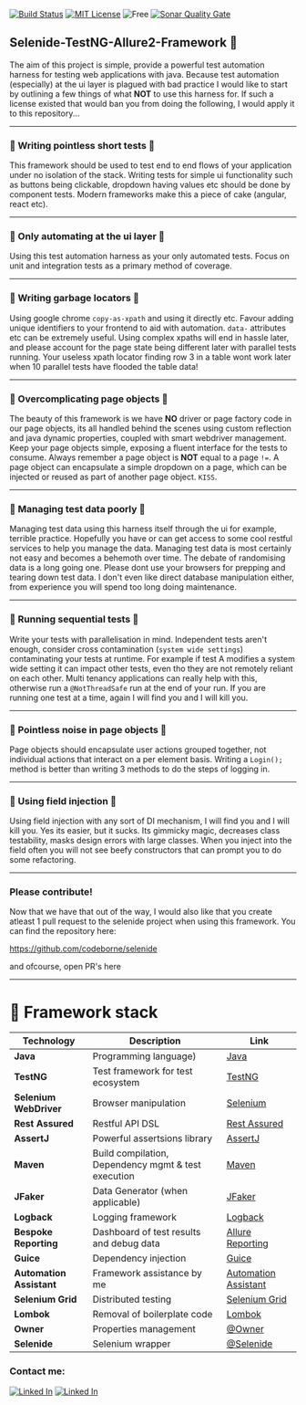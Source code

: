 [![Build Status](https://api.travis-ci.org/symonk/selenide-testng-allure2-test-automation-framework.svg?branch=master)](https://travis-ci.org/symonkselenide-testng-allure2-test-automation-framework)
[![MIT License](http://img.shields.io/badge/license-MIT-green.svg)](https://github.com/symonk/selenide-testng-allure2-test-automation-framework/blob/master/LICENSE)
![Free](https://img.shields.io/badge/free-open--source-green.svg)
[![Sonar Quality Gate](https://sonarcloud.io/api/project_badges/measure?project=io.symonk.github%3Aselenide-framework&metric=alert_status)](https://sonarcloud.io/dashboard?id=io.symonk.github%3Aselenide-framework)


## Selenide-TestNG-Allure2-Framework :flags:

The aim of this project is simple, provide a powerful test automation harness for testing web applications with java.  Because test automation (especially) at the ui layer is plagued with bad practice
I would like to start by outlining a few things of what **NOT** to use this harness for.  If such a license existed that would ban you from doing the following, I would apply it to this repository...

---

### :crossed_flags: Writing pointless short tests :crossed_flags:

This framework should be used to test end to end flows of your application under no isolation of the stack.  Writing tests for simple ui
functionality such as buttons being clickable, dropdown having values etc should be done by component tests.  Modern frameworks make this a piece of cake (angular, react etc).

---

### :crossed_flags: Only automating at the ui layer :crossed_flags:

Using this test automation harness as your only automated tests.  Focus on unit and integration tests as a primary method of coverage.

---

### :crossed_flags: Writing garbage locators :crossed_flags:

Using google chrome `copy-as-xpath` and using it directly etc.  Favour adding unique identifiers to your frontend to aid with automation.  `data-` attributes etc can be extremely useful.
Using complex xpaths will end in hassle later, and please account for the page state being different later with parallel tests running.  Your useless xpath locator finding row 3 in a table wont 
work later when 10 parallel tests have flooded the table data!

---

### :crossed_flags: Overcomplicating page objects :crossed_flags:

The beauty of this framework is we have **NO** driver or page factory code in our page objects, its all handled behind the scenes using custom reflection and java dynamic properties, coupled with smart webdriver management.
Keep your page objects simple, exposing a fluent interface for the tests to consume.  Always remember a page object is **NOT** equal to a page `!=`.  A page object can encapsulate a simple
dropdown on a page, which can be injected or reused as part of another page object.  `KISS`.

---

### :crossed_flags: Managing test data poorly :crossed_flags:

Managing test data using this harness itself through the ui for example, terrible practice.  Hopefully you have or can get access to some cool restful services to help you manage the data.  Managing test data
is most certainly not easy and becomes a behemoth over time.  The debate of randomising data is a long going one.  Please dont use your browsers for prepping and tearing down test data.  I don't even like direct database manipulation either,
from experience you will spend too long doing maintenance.

---

### :crossed_flags: Running sequential tests :crossed_flags:

Write your tests with parallelisation in mind.  Independent tests aren't enough, consider cross contamination (`system wide settings`) contaminating your tests at runtime.  For example if test A modifies
a system wide setting it can impact other tests, even tho they are not remotely reliant on each other.  Multi tenancy applications can really help with this, otherwise run a `@NotThreadSafe` run at the end of your run.
If you are running one test at a time, again I will find you and I will kill you.

---

### :crossed_flags: Pointless noise in page objects :crossed_flags:

Page objects should encapsulate user actions grouped together, not individual actions that interact on a per element basis.  Writing a `Login();` method is better than writing 3 methods to do the steps of logging in.

---

### :crossed_flags: Using field injection :crossed_flags:

Using field injection with any sort of DI mechanism, I will find you and I will kill you. Yes its easier, but it sucks.  Its gimmicky magic, decreases class testability, masks design errors with large classes.  When you inject into the field often you will 
not see beefy constructors that can prompt you to do some refactoring.

---

### Please contribute!

Now that we have that out of the way, I would also like that you create atleast 1 pull request to the selenide project when using this framework.  You can find the repository here:

https://github.com/codeborne/selenide

and ofcourse, open PR's here

---

# :triangular_flag_on_post: Framework stack

| Technology | Description | Link
| ------------- | ------------- | -------------
| **Java**  | Programming language)  | [Java](https://java.com/en/download/)
| **TestNG**  | Test framework for test ecosystem  | [TestNG](http://testng.org/doc/)
| **Selenium WebDriver**  | Browser manipulation  | [Selenium](https://www.seleniumhq.org/)
| **Rest Assured**  | Restful API DSL  | [Rest Assured](http://rest-assured.io/)
| **AssertJ**  | Powerful assertsions library  | [AssertJ](http://joel-costigliola.github.io/assertj/)
| **Maven**  | Build compilation, Dependency mgmt & test execution  | [Maven](https://maven.apache.org/)
| **JFaker** | Data Generator (when applicable) | [JFaker](https://github.com/sgianelli/JFaker)
| **Logback** | Logging framework | [Logback](https://logback.qos.ch/)
| **Bespoke Reporting** | Dashboard of test results and debug data | [Allure Reporting](https://github.com/allure-framework/allure2)
| **Guice** | Dependency injection | [Guice](https://github.com/google/guice)
| **Automation Assistant** | Framework assistance by me | [Automation Assistant](https://github.com/symonk/Automation-Assistant)
| **Selenium Grid** | Distributed testing | [Selenium Grid](https://www.seleniumhq.org/docs/07_selenium_grid.jsp)
| **Lombok** | Removal of boilerplate code | [Lombok](https://projectlombok.org/download)
| **Owner** | Properties management | [@Owner](http://owner.aeonbits.org/)
| **Selenide** | Selenium wrapper | [@Selenide](http://http://selenide.org)



### Contact me:

[![Linked In](https://img.shields.io/badge/Add%20Me%20On-LinkedIn-orange.svg)](https://www.linkedin.com/in/simonk09/)
[![Linked In](https://img.shields.io/badge/Join%20Me%20On-Slack-orange.svg)](https://testersio.slack.com)



